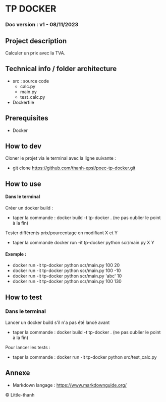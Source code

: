 # TP DOCKER
### Doc version : v1 - 08/11/2023
## Project description
Calculer un prix avec la TVA.

## Technical info / folder architecture
- src : source code
    - calc.py
    - main.py
    - test_calc.py
- Dockerfile

## Prerequisites
- Docker

## How to dev
Cloner le projet via le terminal avec la ligne suivante :
- git clone https://github.com/thanh-epsi/poec-tp-docker.git

## How to use
#### Dans le terminal

Créer un docker build :
- taper la commande : docker build -t tp-docker . (ne pas oublier le point à la fin)

Tester différents prix/pourcentage en modifiant X et Y
- taper la commande docker run -it tp-docker python scr/main.py X Y

#### Exemple :
- docker run -it tp-docker python scr/main.py 100 20
- docker run -it tp-docker python scr/main.py 100 -10
- docker run -it tp-docker python scr/main.py 'abc' 10
- docker run -it tp-docker python scr/main.py 100 130

## How to test
### Dans le terminal
Lancer un docker build s'il n'a pas été lancé avant
- taper la commande : docker build -t tp-docker . (ne pas oublier le point à la fin)

Pour lancer les tests :
- taper la commande : docker run -it tp-docker python src/test_calc.py


## Annexe
- Markdown langage : https://www.markdownguide.org/

© Little-thanh